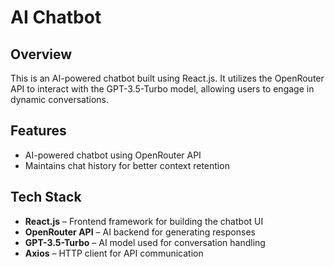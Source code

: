 # AI Chatbot

## Overview
This is an AI-powered chatbot built using React.js. It utilizes the OpenRouter API to interact with the GPT-3.5-Turbo model, allowing users to engage in dynamic conversations.

## Features
- AI-powered chatbot using OpenRouter API
- Maintains chat history for better context retention

## Tech Stack
- **React.js** – Frontend framework for building the chatbot UI
- **OpenRouter API** – AI backend for generating responses
- **GPT-3.5-Turbo** – AI model used for conversation handling
- **Axios** – HTTP client for API communication
